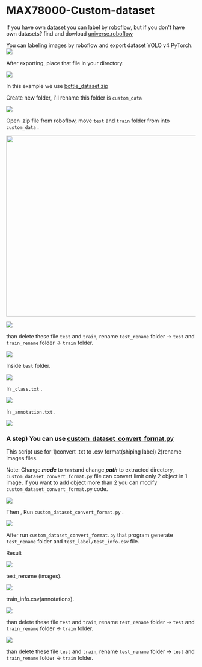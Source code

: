 # MAX78000-Custom-dataset
If you have own dataset you can label by [roboflow](https://app.roboflow.com/), but if you don't have own datasets? find and dowload [universe.roboflow](https://universe.roboflow.com/search?q=object%20detection&t=metadata)

You can labeling images by roboflow and export dataset YOLO v4 PyTorch. 
![](https://github.com/WeerawatW/MAX78000-prepare-dataset/blob/398a3f7c610fcc7d21005ca44188c650777365d9/roboflow.png)


After exporting, place that file in your directory.

![](custom_data_images/1.png)

In this example we use [bottle_dataset.zip](https://github.com/WeerawatW/MAX78000-Custom-dataset/releases/download/Dataset/custom_data.zip)

Create new folder, i'll rename this folder is `custom_data`

![](custom_data_images/2.png)

Open  .zip file from roboflow, move `test` and `train` folder from into `custom_data` . 

<img src ="https://github.com/WeerawatW/MAX78000-Custom-dataset/blob/bc48ff8dee874af55faf5815098fa650d1d3fd03/custom_data_images/3.png" width = '960' height = '480'>

![](images/extrct_file.png)


than delete these file `test` and `train`, rename `test_rename` folder -> `test` and `train_rename` folder -> `train` folder.

![](custom_data_images/13.png)

Inside  `test` folder.

![](custom_data_images/4.png)

In `_class.txt` .

![](custom_data_images/8.png)

In `_annotation.txt` .

![](custom_data_images/9.png)

### A step) You can use [custom_dataset_convert_format.py](https://github.com/WeerawatW/MAX78000-Custom-dataset/blob/bc48ff8dee874af55faf5815098fa650d1d3fd03/file_for_github/your_directory/custom_dataset_convert_format.py)

 This script use for 1)convert .txt  to .csv format(shiping label) 2)rename images files. 

 
Note: Change ***mode*** to `test`and change ***path*** to extracted directory, `custom_dataset_convert_format.py` file can convert limit only 2 object in 1 image, if you want to add object more than 2 you can modify `custom_dataset_convert_format.py` code.

![](custom_data_images/5.png)

Then , Run `custom_dataset_convert_format.py` .

![](custom_data_images/6.png)

After run `custom_dataset_convert_format.py` that program generate `test_rename` folder and `test_label/test_info.csv` file.

Result

![](custom_data_images/7.png)

test_rename (images).

![](custom_data_images/12.png)

train_info.csv(annotations).

![](custom_data_images/11.png)


than delete these file `test` and `train`, rename `test_rename` folder -> `test` and `train_rename` folder -> `train` folder.

![](custom_data_images/13.png)

than delete these file `test` and `train`, rename `test_rename` folder -> `test` and `train_rename` folder -> `train` folder.

